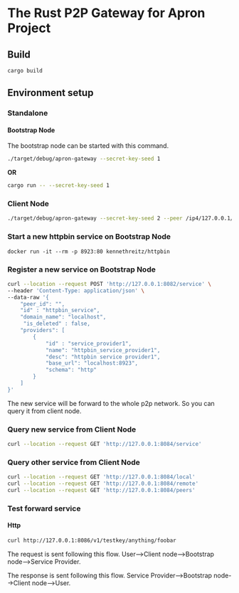 # The Rust P2P Gateway for Apron Project

## Build

```bash
cargo build
```

## Environment setup

### Standalone

#### Bootstrap Node
The bootstrap node can be started with this command.

```bash
./target/debug/apron-gateway --secret-key-seed 1
```
**OR**
```bash
cargo run -- --secret-key-seed 1
```

### Client Node

```bash
./target/debug/apron-gateway --secret-key-seed 2 --peer /ip4/127.0.0.1/tcp/2145/p2p/<peer id from bootsrap> --p2p-port 2149 --mgmt-port 8084 --forward-port 8086
```
### Start a new httpbin service on Bootstrap Node

```
docker run -it --rm -p 8923:80 kennethreitz/httpbin
```
### Register a new service on Bootstrap Node

```bash
curl --location --request POST 'http://127.0.0.1:8082/service' \
--header 'Content-Type: application/json' \
--data-raw '{
    "peer_id": "",
    "id" : "httpbin_service",
    "domain_name": "localhost",
     "is_deleted" : false,
    "providers": [
        {
            "id" : "service_provider1",
            "name": "httpbin_service_provider1",
            "desc": "httpbin service provider1",
            "base_url": "localhost:8923",
            "schema": "http"
        }
    ]
}'
```

The new service will be forward to the whole p2p network. So you can query it from client node. 


### Query new service from Client Node

```bash
curl --location --request GET 'http://127.0.0.1:8084/service'
```

### Query other service from Client Node
```bash
curl --location --request GET 'http://127.0.0.1:8084/local'
curl --location --request GET 'http://127.0.0.1:8084/remote'
curl --location --request GET 'http://127.0.0.1:8084/peers'
```

### Test forward service
#### Http
```bash
curl http://127.0.0.1:8086/v1/testkey/anything/foobar
```
The request is sent following this flow. User-->Client node-->Bootstrap node-->Service Provider. 

The response is sent following this flow. Service Provider-->Bootstrap node-->Client node-->User.